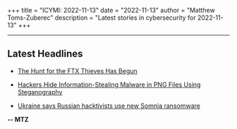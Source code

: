 +++
title = "ICYMI: 2022-11-13"
date = "2022-11-13"
author = "Matthew Toms-Zuberec"
description = "Latest stories in cybersecurity for 2022-11-13"
+++

---------------------------------------------------------------------------
## Latest Headlines
- [The Hunt for the FTX Thieves Has Begun](https://www.wired.com/story/ftx-hack-theft-crypto-tracing/)

- [Hackers Hide Information-Stealing Malware in PNG Files Using Steganography](https://cybersecuritynews.com/hackers-hide-malware-png-files/)

- [Ukraine says Russian hacktivists use new Somnia ransomware](https://www.bleepingcomputer.com/news/security/ukraine-says-russian-hacktivists-use-new-somnia-ransomware/)

**-- MTZ**